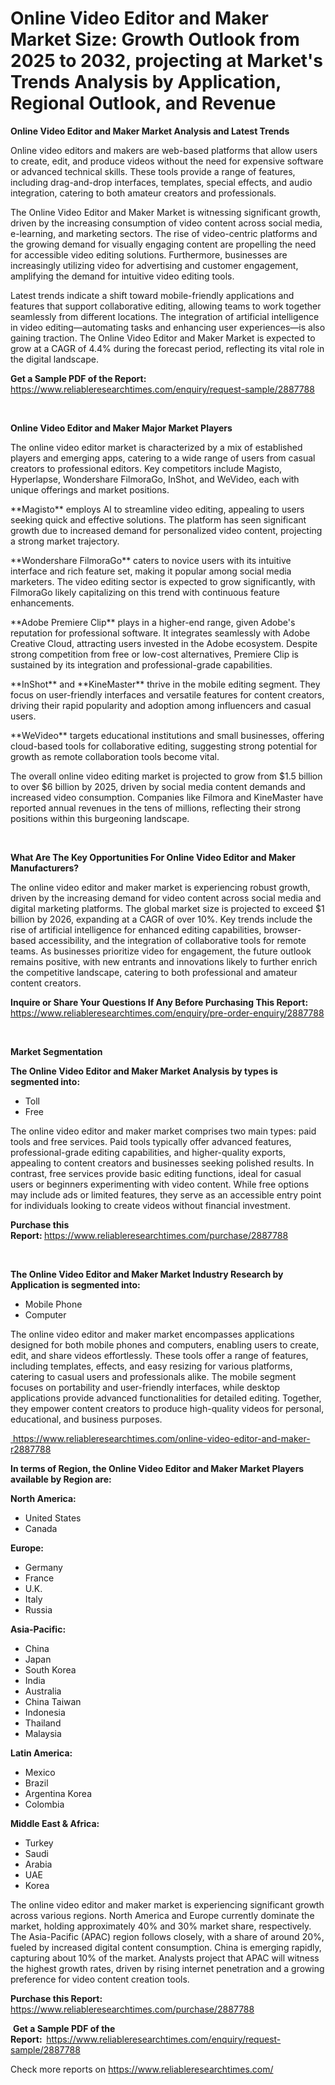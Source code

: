 <p><h1>Online Video Editor and Maker Market Size: Growth Outlook from 2025 to 2032, projecting at Market's Trends Analysis by Application, Regional Outlook, and Revenue</h1></p><p><strong>Online Video Editor and Maker Market Analysis and Latest Trends</strong></p>
<p><p>Online video editors and makers are web-based platforms that allow users to create, edit, and produce videos without the need for expensive software or advanced technical skills. These tools provide a range of features, including drag-and-drop interfaces, templates, special effects, and audio integration, catering to both amateur creators and professionals. </p><p>The Online Video Editor and Maker Market is witnessing significant growth, driven by the increasing consumption of video content across social media, e-learning, and marketing sectors. The rise of video-centric platforms and the growing demand for visually engaging content are propelling the need for accessible video editing solutions. Furthermore, businesses are increasingly utilizing video for advertising and customer engagement, amplifying the demand for intuitive video editing tools. </p><p>Latest trends indicate a shift toward mobile-friendly applications and features that support collaborative editing, allowing teams to work together seamlessly from different locations. The integration of artificial intelligence in video editing—automating tasks and enhancing user experiences—is also gaining traction. The Online Video Editor and Maker Market is expected to grow at a CAGR of 4.4% during the forecast period, reflecting its vital role in the digital landscape.</p></p>
<p><strong>Get a Sample PDF of the Report:&nbsp;</strong> <a href="https://www.reliableresearchtimes.com/enquiry/request-sample/2887788?utm_campaign=3293&utm_medium=2&utm_source=Github&utm_content=ia&utm_term=14032025&utm_id=online-video-editor-and-maker">https://www.reliableresearchtimes.com/enquiry/request-sample/2887788</a></p>
<p>&nbsp;</p>
<p><strong>Online Video Editor and Maker Major Market Players</strong></p>
<p><p>The online video editor market is characterized by a mix of established players and emerging apps, catering to a wide range of users from casual creators to professional editors. Key competitors include Magisto, Hyperlapse, Wondershare FilmoraGo, InShot, and WeVideo, each with unique offerings and market positions.</p><p>**Magisto** employs AI to streamline video editing, appealing to users seeking quick and effective solutions. The platform has seen significant growth due to increased demand for personalized video content, projecting a strong market trajectory.</p><p>**Wondershare FilmoraGo** caters to novice users with its intuitive interface and rich feature set, making it popular among social media marketers. The video editing sector is expected to grow significantly, with FilmoraGo likely capitalizing on this trend with continuous feature enhancements.</p><p>**Adobe Premiere Clip** plays in a higher-end range, given Adobe's reputation for professional software. It integrates seamlessly with Adobe Creative Cloud, attracting users invested in the Adobe ecosystem. Despite strong competition from free or low-cost alternatives, Premiere Clip is sustained by its integration and professional-grade capabilities.</p><p>**InShot** and **KineMaster** thrive in the mobile editing segment. They focus on user-friendly interfaces and versatile features for content creators, driving their rapid popularity and adoption among influencers and casual users.</p><p>**WeVideo** targets educational institutions and small businesses, offering cloud-based tools for collaborative editing, suggesting strong potential for growth as remote collaboration tools become vital.</p><p>The overall online video editing market is projected to grow from $1.5 billion to over $6 billion by 2025, driven by social media content demands and increased video consumption. Companies like Filmora and KineMaster have reported annual revenues in the tens of millions, reflecting their strong positions within this burgeoning landscape.</p></p>
<p>&nbsp;</p>
<p><strong>What Are The Key Opportunities For Online Video Editor and Maker Manufacturers?</strong></p>
<p><p>The online video editor and maker market is experiencing robust growth, driven by the increasing demand for video content across social media and digital marketing platforms. The global market size is projected to exceed $1 billion by 2026, expanding at a CAGR of over 10%. Key trends include the rise of artificial intelligence for enhanced editing capabilities, browser-based accessibility, and the integration of collaborative tools for remote teams. As businesses prioritize video for engagement, the future outlook remains positive, with new entrants and innovations likely to further enrich the competitive landscape, catering to both professional and amateur content creators.</p></p>
<p><strong>Inquire or Share Your Questions If Any Before Purchasing This Report:</strong> <a href="https://www.reliableresearchtimes.com/enquiry/pre-order-enquiry/2887788?utm_campaign=3293&utm_medium=2&utm_source=Github&utm_content=ia&utm_term=14032025&utm_id=online-video-editor-and-maker">https://www.reliableresearchtimes.com/enquiry/pre-order-enquiry/2887788</a></p>
<p>&nbsp;</p>
<p><strong>Market Segmentation</strong></p>
<p><strong>The Online Video Editor and Maker Market Analysis by types is segmented into:</strong></p>
<p><ul><li>Toll</li><li>Free</li></ul></p>
<p><p>The online video editor and maker market comprises two main types: paid tools and free services. Paid tools typically offer advanced features, professional-grade editing capabilities, and higher-quality exports, appealing to content creators and businesses seeking polished results. In contrast, free services provide basic editing functions, ideal for casual users or beginners experimenting with video content. While free options may include ads or limited features, they serve as an accessible entry point for individuals looking to create videos without financial investment.</p></p>
<p><strong>Purchase this Report:&nbsp;</strong><a href="https://www.reliableresearchtimes.com/purchase/2887788?utm_campaign=3293&utm_medium=2&utm_source=Github&utm_content=ia&utm_term=14032025&utm_id=online-video-editor-and-maker">https://www.reliableresearchtimes.com/purchase/2887788</a></p>
<p>&nbsp;</p>
<p><strong>The Online Video Editor and Maker Market Industry Research by Application is segmented into:</strong></p>
<p><ul><li>Mobile Phone</li><li>Computer</li></ul></p>
<p><p>The online video editor and maker market encompasses applications designed for both mobile phones and computers, enabling users to create, edit, and share videos effortlessly. These tools offer a range of features, including templates, effects, and easy resizing for various platforms, catering to casual users and professionals alike. The mobile segment focuses on portability and user-friendly interfaces, while desktop applications provide advanced functionalities for detailed editing. Together, they empower content creators to produce high-quality videos for personal, educational, and business purposes.</p></p>
<p><a href="https://www.reliableresearchtimes.com/online-video-editor-and-maker-r2887788?utm_campaign=3293&utm_medium=2&utm_source=Github&utm_content=ia&utm_term=14032025&utm_id=online-video-editor-and-maker">&nbsp;https://www.reliableresearchtimes.com/online-video-editor-and-maker-r2887788</a></p>
<p><strong>In terms of Region, the Online Video Editor and Maker Market Players available by Region are:</strong></p>
<p>
    <p> <strong> North America: </strong>
        <ul>
            <li>United States</li>
            <li>Canada</li>
        </ul>
        </p> 
    <p> <strong> Europe: </strong>
        <ul>
            <li>Germany</li>
            <li>France</li>
            <li>U.K.</li>
            <li>Italy</li>
            <li>Russia</li>
        </ul>
        </p> 
    <p> <strong> Asia-Pacific: </strong>
        <ul>
            <li>China</li>
            <li>Japan</li>
            <li>South Korea</li>
            <li>India</li>
            <li>Australia</li>
            <li>China Taiwan</li>
            <li>Indonesia</li>
            <li>Thailand</li>
            <li>Malaysia</li>
        </ul>
        </p> 
    <p> <strong> Latin America: </strong>
        <ul>
            <li>Mexico</li>
            <li>Brazil</li>
            <li>Argentina Korea</li>
            <li>Colombia</li>
        </ul>
        </p> 
    <p> <strong> Middle East & Africa: </strong>
        <ul>
            <li>Turkey</li>
            <li>Saudi</li>
            <li>Arabia</li>
            <li>UAE</li>
            <li>Korea</li>
        </ul>
    </p>
    </p>
<p><p>The online video editor and maker market is experiencing significant growth across various regions. North America and Europe currently dominate the market, holding approximately 40% and 30% market share, respectively. The Asia-Pacific (APAC) region follows closely, with a share of around 20%, fueled by increased digital content consumption. China is emerging rapidly, capturing about 10% of the market. Analysts project that APAC will witness the highest growth rates, driven by rising internet penetration and a growing preference for video content creation tools.</p></p>
<p><strong>Purchase this Report: </strong><a href="https://www.reliableresearchtimes.com/purchase/2887788?utm_campaign=3293&utm_medium=2&utm_source=Github&utm_content=ia&utm_term=14032025&utm_id=online-video-editor-and-maker">https://www.reliableresearchtimes.com/purchase/2887788</a></p>
<p>&nbsp;<strong>Get a Sample PDF of the Report:&nbsp;&nbsp;</strong><a href="https://www.reliableresearchtimes.com/enquiry/request-sample/2887788?utm_campaign=3293&utm_medium=2&utm_source=Github&utm_content=ia&utm_term=14032025&utm_id=online-video-editor-and-maker">https://www.reliableresearchtimes.com/enquiry/request-sample/2887788</a></p>
<p><strong></strong></p>
<p>Check more reports on <a href="https://www.reliableresearchtimes.com/?utm_campaign=3293&utm_medium=2&utm_source=Github&utm_content=ia&utm_term=14032025&utm_id=online-video-editor-and-maker">https://www.reliableresearchtimes.com/</a></p>